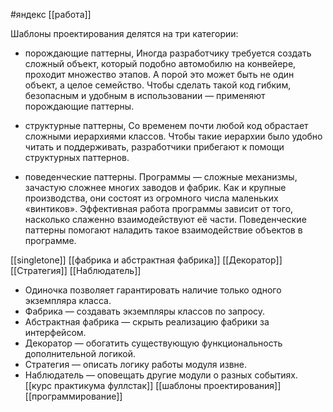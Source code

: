  #яндекс [[работа]] 


Шаблоны проектирования делятся на три категории:

- порождающие паттерны,
Иногда разработчику требуется создать сложный объект, который подобно автомобилю на конвейере, проходит множество этапов. А порой это может быть не один объект, а целое семейство. Чтобы сделать такой код гибким, безопасным и удобным в использовании — применяют порождающие паттерны.

- структурные паттерны,
Со временем почти любой код обрастает сложными иерархиями классов. Чтобы такие иерархии было удобно читать и поддерживать, разработчики прибегают к помощи структурных паттернов.

- поведенческие паттерны.
Программы — сложные механизмы, зачастую сложнее многих заводов и фабрик. Как и крупные производства, они состоят из огромного числа маленьких «винтиков». Эффективная работа программы зависит от того, насколько слаженно взаимодействуют её части. Поведенческие паттерны помогают наладить такое взаимодействие объектов в программе.

[[singletone]]
[[фабрика и абстрактная фабрика]]
[[Декоратор]]
[[Стратегия]]
[[Наблюдатель]]
- Одиночка позволяет гарантировать наличие только одного экземпляра класса.
- Фабрика — создавать экземпляры классов по запросу.
- Абстрактная фабрика — скрыть реализацию фабрики за интерфейсом.
- Декоратор — обогатить существующую функциональность дополнительной логикой.
- Стратегия — описать логику работы модуля извне.
- Наблюдатель — оповещать другие модули о разных событиях.
[[курс практикума фуллстак]]
[[шаблоны проектирования]]
[[программирование]]